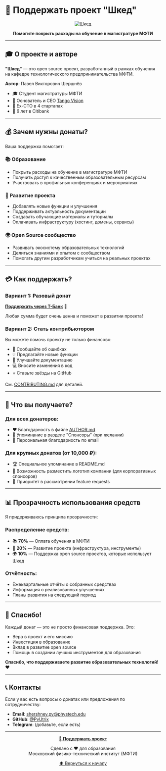 # 💝 Поддержать проект "Шкед"

<div align="center">

![Шкед](https://img.shields.io/badge/Шкед-Поддержать_проект-blue?style=for-the-badge)

**Помогите покрыть расходы на обучение в магистратуре МФТИ**

</div>

---

## 🎓 О проекте и авторе

**"Шкед"** — это open source проект, разработанный в рамках обучения на кафедре технологического предпринимательства МФТИ.

**Автор**: Павел Викторович Шершнёв
- 🎓 Студент магистратуры МФТИ
- 🏢 Основатель и CEO [Tango Vision](https://tangovision.ru)
- 💼 Ex-CTO в 4 стартапах
- 🏦 6 лет в Citibank

---

## 💰 Зачем нужны донаты?

Ваша поддержка помогает:

### 📚 Образование
- Покрыть расходы на обучение в магистратуре МФТИ
- Получить доступ к качественным образовательным ресурсам
- Участвовать в профильных конференциях и мероприятиях

### 🚀 Развитие проекта
- Добавлять новые функции и улучшения
- Поддерживать актуальность документации
- Создавать обучающие материалы и туториалы
- Оплачивать инфраструктуру (хостинг, домены, сервисы)

### 🌍 Open Source сообщество
- Развивать экосистему образовательных технологий
- Делиться знаниями и опытом с сообществом
- Помогать другим разработчикам учиться на реальных проектах

---

## 💳 Как поддержать?

### Вариант 1: Разовый донат

**[Поддержать через Т-Банк](https://www.tbank.ru/cf/ATFldP3BgtQ)** 🙏

Любая сумма будет очень ценна и поможет в развитии проекта!

### Вариант 2: Стать контрибьютором

Вы можете помочь проекту не только финансово:
- 🐛 Сообщайте об ошибках
- 💡 Предлагайте новые функции
- 📝 Улучшайте документацию
- 💻 Вносите изменения в код
- ⭐ Ставьте звёзды на GitHub

См. [CONTRIBUTING.md](../CONTRIBUTING.md) для деталей.

---

## 🎁 Что вы получаете?

### Для всех донатеров:
- ❤️ Благодарность в файле [AUTHOR.md](../AUTHOR.md)
- 🌟 Упоминание в разделе "Спонсоры" (при желании)
- 📧 Персональная благодарность по email

### Для крупных донатов (от 10,000 ₽):
- 🏆 Специальное упоминание в README.md
- 💼 Возможность разместить логотип компании (для корпоративных спонсоров)
- 🎯 Приоритет в рассмотрении feature requests

---

## 📊 Прозрачность использования средств

Я придерживаюсь принципа прозрачности:

### Распределение средств:
- 📚 **70%** — Оплата обучения в МФТИ
- 🚀 **20%** — Развитие проекта (инфраструктура, инструменты)
- 🌍 **10%** — Поддержка open source проектов, которые использует Шкед

### Отчётность:
- Ежеквартальные отчёты о собранных средствах
- Информация о реализованных улучшениях
- Планы развития на следующий период

---

## 🙏 Спасибо!

Каждый донат — это не просто финансовая поддержка. Это:
- Вера в проект и его миссию
- Инвестиция в образование
- Вклад в развитие open source
- Помощь в создании лучших инструментов для образования

**Спасибо, что поддерживаете развитие образовательных технологий!** ❤️

---

## 📞 Контакты

Если у вас есть вопросы о донатах или предложения по сотрудничеству:

- **Email**: shershnev.pv@phystech.edu
- **GitHub**: [@PvUtrix](https://github.com/PvUtrix)
- **Telegram**: (добавьте, если есть)

---

<div align="center">

**[💝 Поддержать проект](https://www.tbank.ru/cf/ATFldP3BgtQ)**

Сделано с ❤️ для образования  
Московский физико-технический институт (МФТИ)

[⬆ Вернуться к началу](#-поддержать-проект-шкед)

</div>
